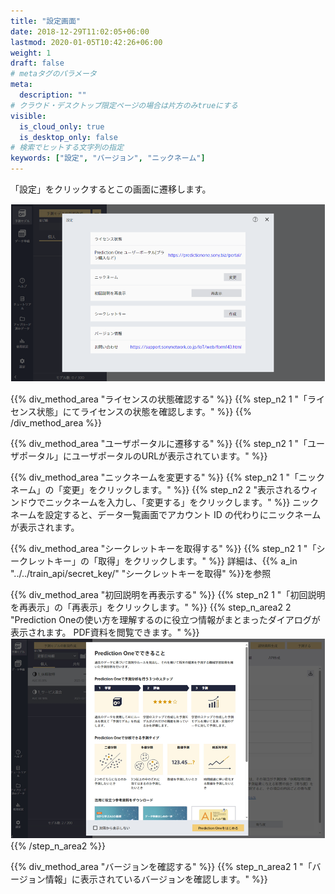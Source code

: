 ```yaml
---
title: "設定画面"
date: 2018-12-29T11:02:05+06:00
lastmod: 2020-01-05T10:42:26+06:00
weight: 1
draft: false
# metaタグのパラメータ
meta:
  description: ""
# クラウド・デスクトップ限定ページの場合は片方のみtrueにする
visible:
  is_cloud_only: true
  is_desktop_only: false
# 検索でヒットする文字列の指定
keywords: ["設定", "バージョン", "ニックネーム"]
---
```


「設定」をクリックするとこの画面に遷移します。

![](../../img/t_slide72.png)

{{% div_method_area "ライセンスの状態確認する" %}}
{{% step_n2 1 "「ライセンス状態」にてライセンスの状態を確認します。" %}}
{{% /div_method_area %}}

{{% div_method_area "ユーザポータルに遷移する" %}}
{{% step_n2 1 "「ユーザポータル」にユーザポータルのURLが表示されています。" %}}

{{% div_method_area "ニックネームを変更する" %}}
{{% step_n2 1 "「ニックネーム」の「変更」をクリックします。" %}}
{{% step_n2 2 "表示されるウィンドウでニックネームを入力し、「変更する」をクリックします。" %}}
ニックネームを設定すると、データ一覧画面でアカウント ID の代わりにニックネームが表示されます。

{{% div_method_area "シークレットキーを取得する" %}}
{{% step_n2 1 "「シークレットキー」の「取得」をクリックします。" %}}
詳細は、{{% a_in "../../train_api/secret_key/" "シークレットキーを取得" %}}を参照

{{% div_method_area "初回説明を再表示する" %}}
{{% step_n2 1 "「初回説明を再表示」の「再表示」をクリックします。​" %}}
{{% step_n_area2 2 "Prediction Oneの使い方を理解するのに役立つ情報がまとまったダイアログが表示されます。 PDF資料を閲覧できます。" %}}
![](../../img/t_slide150.png)
{{% /step_n_area2 %}}

{{% div_method_area "バージョンを確認する" %}}
{{% step_n_area2 1 "「バージョン情報」に表示されているバージョンを確認します。" %}}
